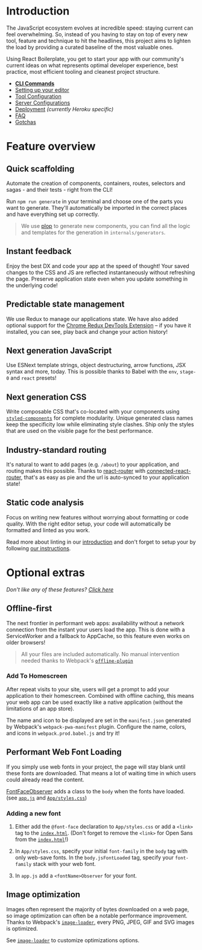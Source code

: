 # Introduction

The JavaScript ecosystem evolves at incredible speed: staying current can feel
overwhelming. So, instead of you having to stay on top of every new tool,
feature and technique to hit the headlines, this project aims to lighten the
load by providing a curated baseline of the most valuable ones.

Using React Boilerplate, you get to start your app with our community's current
ideas on what represents optimal developer experience, best practice, most
efficient tooling and cleanest project structure.

- [**CLI Commands**](commands.md)
- [Setting up your editor](editor.md)
- [Tool Configuration](files.md)
- [Server Configurations](server-configs.md)
- [Deployment](deployment.md) _(currently Heroku specific)_
- [FAQ](faq.md)
- [Gotchas](gotchas.md)

# Feature overview

## Quick scaffolding

Automate the creation of components, containers, routes, selectors and sagas -
and their tests - right from the CLI!

Run `npm run generate` in your terminal and choose one of the parts you want
to generate. They'll automatically be imported in the correct places and have
everything set up correctly.

> We use [plop] to generate new components, you can find all the logic and
> templates for the generation in `internals/generators`.

[plop]: https://github.com/amwmedia/plop

## Instant feedback

Enjoy the best DX and code your app at the speed of thought! Your saved changes
to the CSS and JS are reflected instantaneously without refreshing the page.
Preserve application state even when you update something in the underlying code!

## Predictable state management

We use Redux to manage our applications state. We have also added optional
support for the [Chrome Redux DevTools Extension] – if you have it installed,
you can see, play back and change your action history!

[chrome redux devtools extension]: https://chrome.google.com/webstore/detail/redux-devtools/lmhkpmbekcpmknklioeibfkpmmfibljd

## Next generation JavaScript

Use ESNext template strings, object destructuring, arrow functions, JSX syntax
and more, today. This is possible thanks to Babel with the `env`, `stage-0`
and `react` presets!

## Next generation CSS

Write composable CSS that's co-located with your components using [`styled-components`]
for complete modularity. Unique generated class names keep the specificity low
while eliminating style clashes. Ship only the styles that are used on the
visible page for the best performance.

[`styled-components`]: ../css/README.md#styled-components

## Industry-standard routing

It's natural to want to add pages (e.g. `/about`) to your application, and
routing makes this possible. Thanks to [react-router] with [connected-react-router],
that's as easy as pie and the url is auto-synced to your application state!

[react-router]: https://github.com/ReactTraining/react-router
[connected-react-router]: https://github.com/supasate/connected-react-router

## Static code analysis

Focus on writing new features without worrying about formatting or code quality. With the right editor setup, your code will automatically be formatted and linted as you work.

Read more about linting in our [introduction](./introduction.md) and don't forget to setup your by following [our instructions](./editor.md).

# Optional extras

_Don't like any of these features? [Click here](remove.md)_

## Offline-first

The next frontier in performant web apps: availability without a network
connection from the instant your users load the app. This is done with a
ServiceWorker and a fallback to AppCache, so this feature even works on older
browsers!

> All your files are included automatically. No manual intervention needed
> thanks to Webpack's [`offline-plugin`](https://github.com/NekR/offline-plugin)

### Add To Homescreen

After repeat visits to your site, users will get a prompt to add your application
to their homescreen. Combined with offline caching, this means your web app can
be used exactly like a native application (without the limitations of an app store).

The name and icon to be displayed are set in the `manifest.json` generated by
Webpack's `webpack-pwa-manifest` plugin. Configure the name, colors, and icons
in `webpack.prod.babel.js` and try it!

## Performant Web Font Loading

If you simply use web fonts in your project, the page will stay blank until
these fonts are downloaded. That means a lot of waiting time in which users
could already read the content.

[FontFaceObserver](https://github.com/bramstein/fontfaceobserver) adds a class
to the `body` when the fonts have loaded. (see [`app.js`](../../app/app.js#L26-L36)
and [`App/styles.css`](../../app/containers/App/styles.css))

### Adding a new font

1.  Either add the `@font-face` declaration to `App/styles.css` or add a `<link>`
    tag to the [`index.html`](../../app/index.html). (Don't forget to remove the `<link>`
    for Open Sans from the [`index.html`](../../app/index.html)!)

2.  In `App/styles.css`, specify your initial `font-family` in the `body` tag
    with only web-save fonts. In the `body.jsFontLoaded` tag, specify your
    `font-family` stack with your web font.

3.  In `app.js` add a `<fontName>Observer` for your font.

## Image optimization

Images often represent the majority of bytes downloaded on a web page, so image
optimization can often be a notable performance improvement. Thanks to Webpack's
[`image-loader`](https://github.com/tcoopman/image-webpack-loader), every PNG, JPEG, GIF and SVG images
is optimized.

See [`image-loader`](https://github.com/tcoopman/image-webpack-loader) to customize optimizations options.
